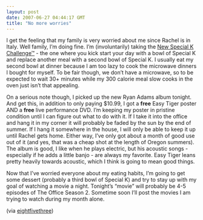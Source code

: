 ```yaml
---
layout: post
date: 2007-06-27 04:44:17 GMT
title: "No more worries"
---
```

<p>I get the feeling that my family is very worried about me since Rachel is in Italy. Well family, I’m doing fine. I’m (involuntarily) taking the <a href="http://www.specialk.com/">New Special K Challenge™</a> - the one where you kick start your day with a bowl of Special K and replace another meal with a second bowl of Special K. I usually eat my second bowl at dinner because I am too lazy to cook the microwave dinners I bought for myself. To be fair though, we don’t have a microwave, so to be expected to wait 30+ minutes while my 300 calorie meal slow cooks in the oven just isn’t that appealing.</p>

<p>On a serious note though, I picked up the new Ryan Adams album tonight. And get this, in addition to only paying $10.99, I got a <strong>free</strong> Easy Tiger poster AND a <strong>free</strong> live performance DVD. I’m keeping my poster in pristine condition until I can figure out what to do with it. If I take it into the office and hang it in my corner it will probably be faded by the sun by the end of summer. If I hang it somewhere in the house, I will only be able to keep it up until Rachel gets home. Either way, I’ve only got about a month of good use out of it (and yes, that was a cheap shot at the length of Oregon summers). The album is good, I like when he plays electric, but his acoustic songs - especially if he adds a little banjo - are always my favorite. Easy Tiger leans pretty heavily towards acoustic, which I think is going to mean good things.</p>

<p>Now that I’ve worried everyone about my eating habits, I’m going to get some dessert (probably a third bowl of Special K) and try to stay up with my goal of watching a movie a night. Tonight’s “movie” will probably be 4-5 episodes of The Office Season 2. Sometime soon I’ll post the movies I am trying to watch during my month alone.</p>
 (via <a href="http://www.eightfivethree.com/2007/06/26/no-more-worries/">eightfivethree</a>)